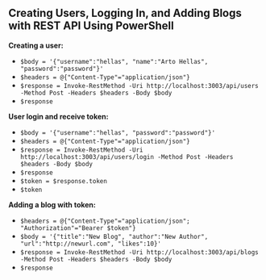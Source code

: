 ## Creating Users, Logging In, and Adding Blogs with REST API Using PowerShell ##

**Creating a user:**

- `$body = '{"username":"hellas", "name":"Arto Hellas", "password":"password"}'`
- `$headers = @{"Content-Type"="application/json"}`
- `$response = Invoke-RestMethod -Uri http://localhost:3003/api/users -Method Post -Headers $headers -Body $body`
- `$response`

**User login and receive token:**

- `$body = '{"username":"hellas", "password":"password"}'`
- `$headers = @{"Content-Type"="application/json"}`
- `$response = Invoke-RestMethod -Uri http://localhost:3003/api/users/login -Method Post -Headers $headers -Body $body`
- `$response`
- `$token = $response.token`
- `$token`

**Adding a blog with token:**

- `$headers = @{"Content-Type"="application/json"; "Authorization"="Bearer $token"}`
- `$body = '{"title":"New Blog", "author":"New Author", "url":"http://newurl.com", "likes":10}'`
- `$response = Invoke-RestMethod -Uri http://localhost:3003/api/blogs -Method Post -Headers $headers -Body $body`
- `$response`

